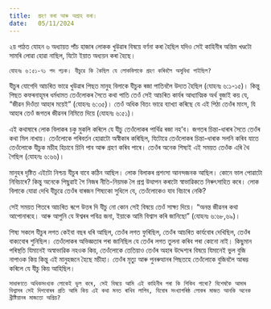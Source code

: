 ```yaml
---
title:  গ্ৰহণ কৰা আৰু অগ্ৰাহ কৰা।
date:   05/11/2024
---
```


২য় পাঠত যোহন ৬ অধ্যায়ত পাঁচ হাজাৰ লোকক খুউৱাৰ বিষয়ে বৰ্ণনা কৰা হৈছিল যদিও সেই কাহিনীৰ অন্তিম খণ্ডটো সামৰি লোৱা হোৱা নাছিল, যিটো ইয়াত অধ্যয়ন কৰা হৈছে।

`যোহনঃ ৬:৫১-৭১ পদ পঢ়ক। যীচুৱে কি কৈছিল যে লোকবিলাকে গ্ৰহণ কৰিবলৈ অসুবিধা পাইছিল?`

যীচুৰ যোগেদি আচৰিত ভাৱে খুউৱাৰ পিছত মানুহ বিলাকে যীচুক ৰজা পাতিবলৈ উদ্যত হৈছিল (যোহনঃ ৬:১-১৫)। কিন্তু পিছত কফৰনাহূমৰ ধৰ্মধামত তেওঁলোকৰ সৈতে কথা পাতি তেওঁ সেই আচৰিত কাৰ্যৰ আধ্যাত্মিক অৰ্থ বুজাই কয় যে, “জীৱন দিওঁতা আহাৰ ময়েই” (যোহনঃ ৬:৩৫)। তেওঁ অধিক বিতং ভাৱে ব্যাখ্যা কৰিছে যে এই পিঠা তেওঁৰ মাংস, যি আহাৰ তেওঁ জগতৰ জীৱনৰ নিমিত্তে দিয়ে (যোহনঃ ৬:৫১)।

এই কথাষাৰে লোক বিলাকৰ চকু মুকলি কৰিলে যে যীচু তেওঁলোকৰ পাৰ্থিৱ ৰজা নহ’ব। জগতৰ চিন্তা-ধাৰাৰ সৈতে তেওঁৰ কথা মিল নাখায়। তেওঁলোকে পৰিবৰ্তন হোৱাটো অস্বীকাৰ কৰিছিল, যিটোৱে তেওঁলোকৰ চিন্তা-ধাৰাক সলনি কৰিব যাতে তেওঁলোকে যীচুক মচীহ হিচাবে চিনি পাব আৰু গ্ৰহণ কৰিব পাৰে। তেওঁৰ অনেক শিষ্যই এই সময়ত তেওঁক এৰি থৈ গৈছিল (যোহনঃ ৬:৬৬)।

মানুহৰ দৃষ্টিত এইটো নিশ্চয় যীচুৰ বাবে কঠিন আছিল। লোক বিলাকৰ প্ৰশংসা আনন্দজনক আছিল। কোনে ভাল পোৱাটো নিবিচাৰে? কিন্তু অনেকে পিছুৱাই গৈ নিজৰ নীতি-নিয়মক লৈ প্ৰশ্ন উত্থাপন কৰাটো স্বাভাৱিকতে নিৰুৎসাহিত কৰে। লোক বিলাকে যোৱা দেখি যীচুৱে তেওঁৰ বাৰজন শিষ্যকো সুধিলে যে, তেওঁলোকেও যাব বিচাৰে নেকি?

সেই সময়ত পিতৰে আচৰিত ৰূপে উত্তৰ দি যীচু নো কোন সেই বিষয়ে তেওঁ সাক্ষ্য দিয়ে। “অনন্ত জীৱনৰ কথা আপোনাৰহে। আৰু আপুনি যে ঈশ্বৰৰ পবিত্ৰ জনা, ইয়াকে আমি বিশ্বাস কৰি জানিছো” (যোহনঃ ৬:৬৮,৬৯)।

শিষ্য সকলে যীচুৰ লগত কেইবা বছৰ ধৰি আছিল, তেওঁৰ লগত ফুৰিছিল, তেওঁৰ আচৰিত কাৰ্যবোৰ দেখিছিল, তেওঁৰ বাক্যবোৰ শুনিছিল। তেওঁলোকৰ অভিজ্ঞতাৰ পৰা জানিছিল যে তেওঁৰ লগত তুলনা কৰিব পৰা কোনো নাই। কিছুমান পৰিস্থতি যিমানেই অস্বাভাৱিক নহওক কিয়, তেওঁলোকে তেতিয়াও তেওঁৰ অহাৰ উদ্দেশ্যৰ বিষয়ে যিমানেই ভুল বুজি নাপাওক কিয় কিন্তু এই মানুহজনে হৈছে মচীহা। তেওঁৰ মৃত্যু আৰু পুনৰুত্থানৰ পিছতহে তেওঁলোকে বুজিবলৈ আৰম্ভ কৰিলে যে যীচু কিয় আহিছিল।

`সাধাৰণতে অধিকসংখ্যক লোকেই ভুল কৰে, সেই বিষয়ে আমি এই কাহিনীৰ পৰা কি শিকিব পাৰো? বিশেষকৈ আমাৰ বিশ্বাসৰ সেই দিশবোৰৰ প্ৰতি আমি কিয় এই কথা মনত ৰাখিব লাগিব, যিবোৰ সংখ্যাগৰিষ্ঠ লোকৰ মাজত আনকি অনেক খ্ৰীষ্টিয়ানৰ মাজতো অপ্ৰিয়?`
